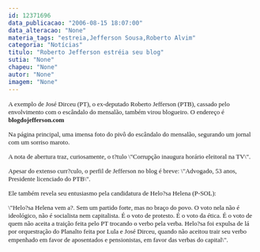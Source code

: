 ```yaml
---
id: 12371696
data_publicacao: "2006-08-15 18:07:00"
data_alteracao: "None"
materia_tags: "estreia,Jefferson Sousa,Roberto Alvim"
categoria: "Notícias"
titulo: "Roberto Jefferson estréia seu blog"
sutia: "None"
chapeu: "None"
autor: "None"
imagem: "None"
---
```

<p><FONT size=2></p>
<p><P><FONT face=Verdana>A exemplo de José Dirceu (PT), o ex-deputado Roberto Jefferson (PTB), cassado pelo envolvimento com o escândalo do mensalão, também virou blogueiro. O endereço é <STRONG>blogdojefferson.com</STRONG></FONT></P></p>
<p><P><FONT face=Verdana>Na página principal, uma imensa foto do pivô do escândalo do mensalão, segurando um jornal com um sorriso maroto. </FONT></P></p>
<p><P><FONT face=Verdana>A nota de abertura traz, curiosamente, o t?tulo \"Corrupção inaugura horário eleitoral na TV\".</FONT></P></p>
<p><P><FONT face=Verdana>Apesar do extenso curr?culo, o perfil de Jefferson no blog é breve: \"Advogado, 53 anos, Presidente licenciado do PTB\".</FONT></P></p>
<p><P><FONT face=Verdana>Ele também revela seu entusiasmo pela candidatura de Helo?sa Helena (P-SOL):</FONT></P></p>
<p><P><FONT face=Verdana>\"Helo?sa Helena vem a?. Sem um partido forte, mas no braço do povo. O voto nela não é ideológico, não é socialista nem capitalista. </FONT><FONT face=Verdana>É o voto de protesto. É o voto da ética. É o voto de quem não aceita a traição feita pelo PT trocando o verbo pela verba. Helo?sa foi expulsa de lá por orquestração do Planalto feita por Lula e José Dirceu, quando não aceitou trair seu verbo empenhado em favor de aposentados e pensionistas, em favor das verbas do capital\".</FONT>&nbsp;&nbsp;</P></FONT> </p>
